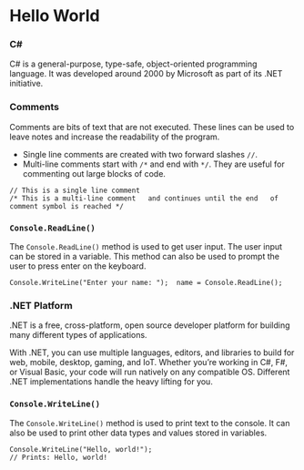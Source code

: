 # Hello World

### C#

C# is a general-purpose, type-safe, object-oriented programming language. It was developed around 2000 by Microsoft as part of its .NET initiative.

### Comments

Comments are bits of text that are not executed. These lines can be used to leave notes and increase the readability of the program.

- Single line comments are created with two forward slashes `//`.
- Multi-line comments start with `/*` and end with `*/`. They are useful for commenting out large blocks of code.

```
// This is a single line comment 
/* This is a multi-line comment   and continues until the end   of comment symbol is reached */
```

### `Console.ReadLine()`

The `Console.ReadLine()` method is used to get user input. The user input can be stored in a variable. This method can also be used to prompt the user to press enter on the keyboard.

```
Console.WriteLine("Enter your name: ");  name = Console.ReadLine();
```

### .NET Platform

.NET is a free, cross-platform, open source developer platform for building many different types of applications.

With .NET, you can use multiple languages, editors, and libraries to build for web, mobile, desktop, gaming, and IoT. Whether you’re working in C#, F#, or Visual Basic, your code will run natively on any compatible OS. Different .NET implementations handle the heavy lifting for you.

### `Console.WriteLine()`

The `Console.WriteLine()` method is used to print text to the console. It can also be used to print other data types and values stored in variables.

```
Console.WriteLine("Hello, world!"); 
// Prints: Hello, world!
```
